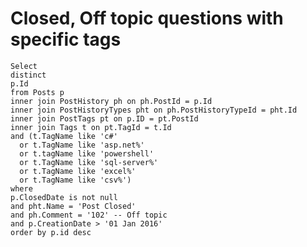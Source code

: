 ﻿# Closed, Off topic questions with specific tags

    Select
    distinct
    p.Id
    from Posts p
    inner join PostHistory ph on ph.PostId = p.Id
    inner join PostHistoryTypes pht on ph.PostHistoryTypeId = pht.Id
    inner join PostTags pt on p.ID = pt.PostId
    inner join Tags t on pt.TagId = t.Id
    and (t.TagName like 'c#'
      or t.TagName like 'asp.net%'
      or t.tagName like 'powershell'
      or t.TagName like 'sql-server%'
      or t.TagName like 'excel%'
      or t.TagName like 'csv%')
    where
    p.ClosedDate is not null
    and pht.Name = 'Post Closed'
    and ph.Comment = '102' -- Off topic
    and p.CreationDate > '01 Jan 2016'
    order by p.id desc
